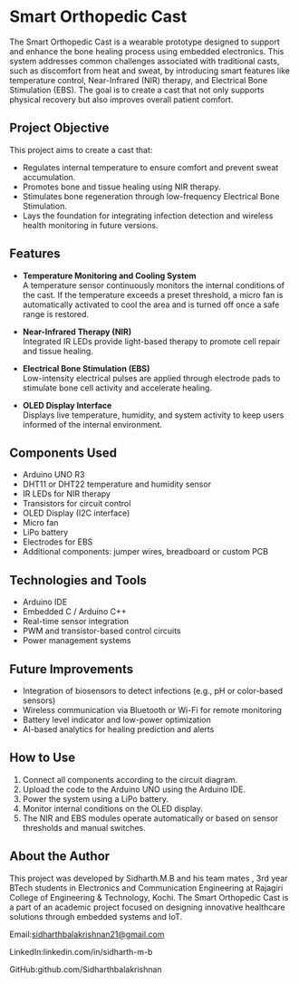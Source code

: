 # Smart Orthopedic Cast

The Smart Orthopedic Cast is a wearable prototype designed to support and enhance the bone healing process using embedded electronics. This system addresses common challenges associated with traditional casts, such as discomfort from heat and sweat, by introducing smart features like temperature control, Near-Infrared (NIR) therapy, and Electrical Bone Stimulation (EBS). The goal is to create a cast that not only supports physical recovery but also improves overall patient comfort.

## Project Objective

This project aims to create a cast that:

- Regulates internal temperature to ensure comfort and prevent sweat accumulation.
- Promotes bone and tissue healing using NIR therapy.
- Stimulates bone regeneration through low-frequency Electrical Bone Stimulation.
- Lays the foundation for integrating infection detection and wireless health monitoring in future versions.

## Features

- **Temperature Monitoring and Cooling System**  
  A temperature sensor continuously monitors the internal conditions of the cast. If the temperature exceeds a preset threshold, a micro fan is automatically activated to cool the area and is turned off once a safe range is restored.

- **Near-Infrared Therapy (NIR)**  
  Integrated IR LEDs provide light-based therapy to promote cell repair and tissue healing.

- **Electrical Bone Stimulation (EBS)**  
  Low-intensity electrical pulses are applied through electrode pads to stimulate bone cell activity and accelerate healing.

- **OLED Display Interface**  
  Displays live temperature, humidity, and system activity to keep users informed of the internal environment.

## Components Used

- Arduino UNO R3  
- DHT11 or DHT22 temperature and humidity sensor  
- IR LEDs for NIR therapy  
- Transistors for circuit control  
- OLED Display (I2C interface)  
- Micro fan  
- LiPo battery  
- Electrodes for EBS  
- Additional components: jumper wires, breadboard or custom PCB

## Technologies and Tools

- Arduino IDE  
- Embedded C / Arduino C++  
- Real-time sensor integration  
- PWM and transistor-based control circuits  
- Power management systems

## Future Improvements

- Integration of biosensors to detect infections (e.g., pH or color-based sensors)  
- Wireless communication via Bluetooth or Wi-Fi for remote monitoring  
- Battery level indicator and low-power optimization  
- AI-based analytics for healing prediction and alerts

## How to Use

1. Connect all components according to the circuit diagram.  
2. Upload the code to the Arduino UNO using the Arduino IDE.  
3. Power the system using a LiPo battery.  
4. Monitor internal conditions on the OLED display.  
5. The NIR and EBS modules operate automatically or based on sensor thresholds and manual switches.

## About the Author

This project was developed by Sidharth.M.B and his team mates , 3rd year BTech students in Electronics and Communication Engineering at Rajagiri College of Engineering & Technology, Kochi. The Smart Orthopedic Cast is a part of an academic project focused on designing innovative healthcare solutions through embedded systems and IoT.

Email:sidharthbalakrishnan21@gmail.com

LinkedIn:linkedin.com/in/sidharth-m-b

GitHub:github.com/Sidharthbalakrishnan

